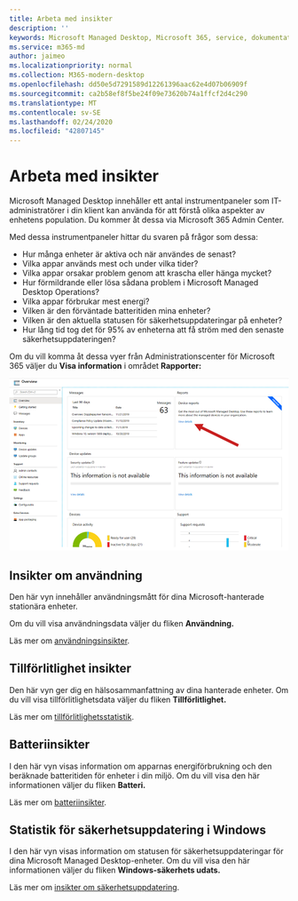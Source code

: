 ```yaml
---
title: Arbeta med insikter
description: ''
keywords: Microsoft Managed Desktop, Microsoft 365, service, dokumentation
ms.service: m365-md
author: jaimeo
ms.localizationpriority: normal
ms.collection: M365-modern-desktop
ms.openlocfilehash: dd50e5d7291589d12261396aac62e4d07b06909f
ms.sourcegitcommit: ca2b58ef8f5be24f09e73620b74a1ffcf2d4c290
ms.translationtype: MT
ms.contentlocale: sv-SE
ms.lasthandoff: 02/24/2020
ms.locfileid: "42807145"
---
```

# <a name="work-with-insights"></a>Arbeta med insikter

Microsoft Managed Desktop innehåller ett antal instrumentpaneler som IT-administratörer i din klient kan använda för att förstå olika aspekter av enhetens population. Du kommer åt dessa via Microsoft 365 Admin Center.

Med dessa instrumentpaneler hittar du svaren på frågor som dessa:

- Hur många enheter är aktiva och när användes de senast?
- Vilka appar används mest och under vilka tider?
- Vilka appar orsakar problem genom att krascha eller hänga mycket?
- Hur förmildrande eller lösa sådana problem i Microsoft Managed Desktop Operations?
- Vilka appar förbrukar mest energi?
- Vilken är den förväntade batteritiden mina enheter?
- Vilken är den aktuella statusen för säkerhetsuppdateringar på enheter?
- Hur lång tid tog det för 95% av enheterna att få ström med den senaste säkerhetsuppdateringen?

Om du vill komma åt dessa vyer från Administrationscenter för Microsoft 365 väljer du **Visa information** i området **Rapporter:**

![Administrationscenter med området Rapporter längst upp till höger, inklusive enhetsrapporter kortet och länken "Visa information".](../../media/insights_overview.png)



## <a name="usage-insights"></a>Insikter om användning
Den här vyn innehåller användningsmått för dina Microsoft-hanterade stationära enheter. 

Om du vill visa användningsdata väljer du fliken **Användning.**

Läs mer om [användningsinsikter](usage-insights.md).

## <a name="reliability-insights"></a>Tillförlitlighet insikter
Den här vyn ger dig en hälsosammanfattning av dina hanterade enheter. Om du vill visa tillförlitlighetsdata väljer du fliken **Tillförlitlighet.**

Läs mer om [tillförlitlighetsstatistik](reliability-insights.md).

## <a name="battery-insights"></a>Batteriinsikter
I den här vyn visas information om apparnas energiförbrukning och den beräknade batteritiden för enheter i din miljö. Om du vill visa den här informationen väljer du fliken **Batteri.**

Läs mer om [batteriinsikter](battery-insights.md).

## <a name="windows-security-update-insights"></a>Statistik för säkerhetsuppdatering i Windows

I den här vyn visas information om statusen för säkerhetsuppdateringar för dina Microsoft Managed Desktop-enheter. Om du vill visa den här informationen väljer du fliken **Windows-säkerhets udats.**

Läs mer om [insikter om säkerhetsuppdatering](security-update-insights.md).
